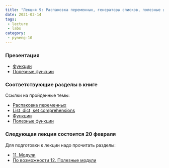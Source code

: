 ```yaml
---
title: "Лекция 9: Распаковка переменных, генераторы списков, полезные функции"
date: 2021-02-14
tags:
 - lecture
 - labs
category:
 - pyneng-10
---
```


### Презентация

* [Функции](https://github.com/pyneng/all-pyneng-slides/blob/main/pyneng/09_functions.md)
* [Полезные функции](https://github.com/pyneng/all-pyneng-slides/blob/main/pyneng/10_useful_functions.md)

### Соответствующие разделы в книге

Ссылки на пройденные темы:

* [Распаковка переменных](https://pyneng.readthedocs.io/ru/latest/book/08_python_basic_examples/variable_unpacking.html)
* [List, dict, set comprehensions](https://pyneng.readthedocs.io/ru/latest/book/08_python_basic_examples/x_comprehensions.html)
* [Функции](https://pyneng.readthedocs.io/ru/latest/book/09_functions/index.html)
* [Полезные функции](https://pyneng.readthedocs.io/ru/latest/book/10_useful_functions/index.html)

### Следующая лекция состоится 20 февраля

Для подготовки к лекции надо прочитать разделы:

* [11. Модули](https://pyneng.readthedocs.io/ru/latest/book/11_modules/index.html)
* [По возможности 12. Полезные модули](https://pyneng.readthedocs.io/ru/latest/book/12_useful_modules/index.html)
